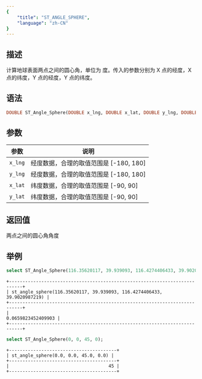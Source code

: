 ```yaml
---
{
    "title": "ST_ANGLE_SPHERE",
    "language": "zh-CN"
}
---
```


<!-- 
Licensed to the Apache Software Foundation (ASF) under one
or more contributor license agreements.  See the NOTICE file
distributed with this work for additional information
regarding copyright ownership.  The ASF licenses this file
to you under the Apache License, Version 2.0 (the
"License"); you may not use this file except in compliance
with the License.  You may obtain a copy of the License at

  http://www.apache.org/licenses/LICENSE-2.0

Unless required by applicable law or agreed to in writing,
software distributed under the License is distributed on an
"AS IS" BASIS, WITHOUT WARRANTIES OR CONDITIONS OF ANY
KIND, either express or implied.  See the License for the
specific language governing permissions and limitations
under the License.
-->

## 描述

计算地球表面两点之间的圆心角，单位为 度。传入的参数分别为 X 点的经度，X 点的纬度，Y 点的经度，Y 点的纬度。

## 语法

```sql
DOUBLE ST_Angle_Sphere(DOUBLE x_lng, DOUBLE x_lat, DOUBLE y_lng, DOUBLE y_lat)
```

## 参数

| 参数 | 说明 |
| -- | -- |
| `x_lng` | 经度数据，合理的取值范围是 [-180, 180] |
| `y_lng` | 经度数据，合理的取值范围是 [-180, 180] |
| `x_lat` | 纬度数据，合理的取值范围是 [-90, 90] |
| `y_lat` | 纬度数据，合理的取值范围是 [-90, 90] |

## 返回值

两点之间的圆心角角度

## 举例

```sql
select ST_Angle_Sphere(116.35620117, 39.939093, 116.4274406433, 39.9020987219);
```

```text
+---------------------------------------------------------------------------+
| st_angle_sphere(116.35620117, 39.939093, 116.4274406433, 39.9020987219) |
+---------------------------------------------------------------------------+
|                                                        0.0659823452409903 |
+---------------------------------------------------------------------------+
```

```sql
select ST_Angle_Sphere(0, 0, 45, 0);
```

```text
+----------------------------------------+
| st_angle_sphere(0.0, 0.0, 45.0, 0.0) |
+----------------------------------------+
|                                     45 |
+----------------------------------------+
```


